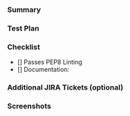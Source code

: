 <!-- A concise one sentence description of the PR -->

### Summary

<!-- A more detailed multi line description of the pr. -->

### Test Plan

<!-- Things that have to pass. These are things that the reviewer(s) should be able to reproduce. -->

### Checklist
<!-- Remove items that do not apply. For completed items, change [] to [x]. -->

- [] Passes PEP8 Linting
- [] Documentation: <provide link>

### Additional JIRA Tickets (optional)

<!-- JIRA tickets not included in the PR title -->

### Screenshots

<!-- Screenshots showing implementation and local tests -->